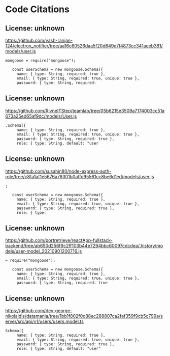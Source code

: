 # Code Citations

## License: unknown
https://github.com/yash-ranjan-124/electron_notifier/tree/aa16c60526daa5f20d649e7f4873cc341aeeb381/models/user.js

```
mongoose = require("mongoose");

   const userSchema = new mongoose.Schema({
     name: { type: String, required: true },
     email: { type: String, required: true, unique: true },
     password: { type: String, required:
```


## License: unknown
https://github.com/RivneITStep/teamlab/tree/05b6215e3509a7174003cc51a673a25ed65af9dc/models/User.js

```
.Schema({
     name: { type: String, required: true },
     email: { type: String, required: true, unique: true },
     password: { type: String, required: true },
     role: { type: String, default: "user
```


## License: unknown
https://github.com/susahin80/node-express-auth-role/tree/c8fa1af1e5676a78301b0affd95561cc8be6d1ed/models/user.js

```
;

   const userSchema = new mongoose.Schema({
     name: { type: String, required: true },
     email: { type: String, required: true, unique: true },
     password: { type: String, required: true },
     role: { type:
```


## License: unknown
https://github.com/portretrieve/reactApp-fullstack-backend/tree/ab650d256f9c2ff103b44e7294bbc60097cdcdea/.history/models/user-model_20210901200716.js

```
= require("mongoose");

   const userSchema = new mongoose.Schema({
     name: { type: String, required: true },
     email: { type: String, required: true, unique: true },
     password: { type: String, required: true
```


## License: unknown
https://github.com/dev-george-nikolaidis/datamania/tree/1bb1f802f0c88ec288807ca2faf359f9cb5c799a/server/src/api/v1/users/users.model.ts

```
Schema({
     name: { type: String, required: true },
     email: { type: String, required: true, unique: true },
     password: { type: String, required: true },
     role: { type: String, default: "user"
```


